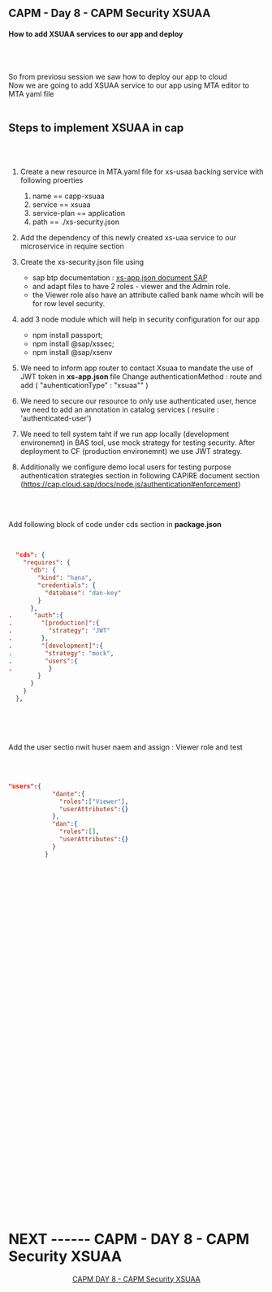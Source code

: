 ## CAPM - Day 8 - CAPM Security XSUAA 

#### How to add XSUAA services to our app and deploy 

</br>
</br>

So from previosu session we saw how to deploy our app to cloud 
</br> Now we are going to add XSUAA service to our app using MTA editor to MTA yaml file
</br>
</br>

## Steps to implement XSUAA in cap 
</br>
</br>

1. Create a new resource in MTA.yaml file for xs-usaa backing service with following proerties 
	1. name == capp-xsuaa
	2. service == xsuaa
	3. service-plan == application
	4. path == ./xs-security.json

2. Add the dependency of this newly created xs-uaa service to our microservice in require section

3. Create the xs-security.json file using
   	- sap btp documentation : [xs-app.json document SAP](https://help.sap.com/docs/btp/sap-business-technology-platform/application-security-descriptor-configuration-syntax)
	- and adapt files to have 2 roles - viewer and the Admin role.
	- the Viewer role also have an attribute called bank name whcih will be for row level security.
	
4. add 3 node module which will help in security configuration for our app 
   	- npm install passport; 
	- npm install @sap/xssec; 
	- npm install @sap/xsenv

5. We need to inform app router to contact Xsuaa to mandate the use of JWT token in <b> xs-app.json </b> file
   Change authenticationMethod : route and add ( "auhenticationType" : "xsuaa"" )

6. We need to secure our resource to only use authenticated user, hence we need to add an annotation in catalog services
   ( resuire : 'authenticated-user')

7. We need to tell system  taht if we run app locally (development environemnt) in BAS tool,
   use mock strategy for testing security. After deployment to CF (production environemnt) we use JWT strategy.

8. Additionally we configure demo local users for testing purpose authentication strategies section in following CAPIRE document section 
   (https://cap.cloud.sap/docs/node.js/authentication#enforcement)     

</br>
</br>

 Add following block of code under cds section in <b> package.json </b>
</br>
</br>

```json

  "cds": {
    "requires": {
      "db": {
        "kind": "hana",
        "credentials": {
          "database": "dan-key"
        }
      },
.      "auth":{
.        "[production]":{
.          "strategy": "JWT"
.        },
.        "[development]":{
.         "strategy": "mock",
.         "users":{           
.          }
        }
      }
    }
  },

```

</br>
</br>
</br>

Add the user sectio nwit huser naem and assign : Viewer role and test 
</br>
</br>
</br>

```json

"users":{
            "dante":{
              "roles":["Viewer"],
              "userAttributes":{}
            },
            "dan":{
              "roles":[],
              "userAttributes":{}              
            }
          }

```




<!--

</br>
</br>

``` cds 
	


``` 

</br>
</br>
<img src="./files/capmd7-1.png" >
</br>
</br>

## MyService.js 
</br>
</br>

```js



```
</br>
<img src="./files/capmd7-2.png" >
</br>
</br>



<details>
<summary> <b> ALL CODE CHANGES - TODAY SESSION </b> </summary>
</br>
</br>

</br>
</br>

</br>
</br>
</details>


-->

</br>
</br>
</br>
</br>
</br>
</br>
</br>
</br>
</br>
</br>
</br>
</br>
</br>
</br>
</br>
</br>
</br>
</br>
</br>
</br>
</br>
</br>
</br>
</br>
</br>
</br>
</br>
</br>
</br>
</br>
</br>
</br>


</br>
</br>
</br>
</br>
</br>
</br>
</br>
</br>

# NEXT ------ CAPM - DAY 8 - CAPM Security XSUAA

<p align="center"> 
<a href="https://github.com/Octavius-Dante/Tetra_Proxima/tree/main/CAPM-DAY-8"> CAPM DAY 8 - CAPM Security XSUAA</a> 
</p>
